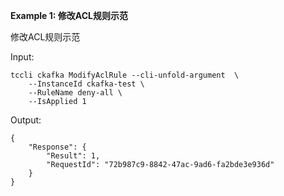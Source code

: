 **Example 1: 修改ACL规则示范**

修改ACL规则示范

Input: 

```
tccli ckafka ModifyAclRule --cli-unfold-argument  \
    --InstanceId ckafka-test \
    --RuleName deny-all \
    --IsApplied 1
```

Output: 
```
{
    "Response": {
        "Result": 1,
        "RequestId": "72b987c9-8842-47ac-9ad6-fa2bde3e936d"
    }
}
```

